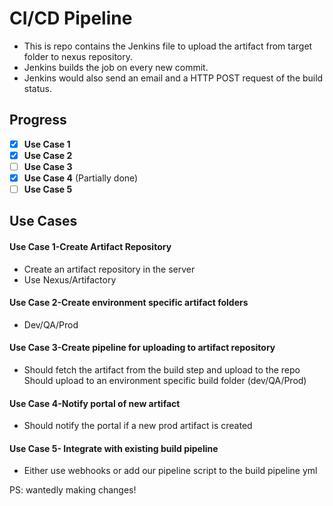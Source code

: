 # CI/CD Pipeline

* This is repo contains the Jenkins file to upload the artifact from target folder to nexus repository.
* Jenkins builds the job on every new commit.
* Jenkins would also send an email and a HTTP POST request of the build status.


## Progress
- [X] **Use Case 1**
- [X] **Use Case 2**
- [ ] **Use Case 3**
- [X] **Use Case 4** (Partially done)
- [ ] **Use Case 5**

## Use Cases

#### Use Case 1-Create Artifact Repository

- Create an artifact repository in the server
- Use Nexus/Artifactory

#### Use Case 2-Create environment specific artifact folders

- Dev/QA/Prod

#### Use Case 3-Create pipeline for uploading to artifact repository

- Should fetch the artifact from the build step and upload to the repo Should upload to an environment specific build folder (dev/QA/Prod)

#### Use Case 4-Notify portal of new artifact

- Should notify the portal if a new prod artifact is created

#### Use Case 5- Integrate with existing build pipeline

- Either use webhooks or add our pipeline script to the build pipeline yml


PS: wantedly making changes!